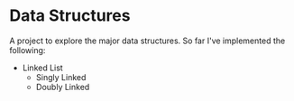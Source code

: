 # Data Structures

A project to explore the major data structures. So far I've implemented the following:
- Linked List
  - Singly Linked
  - Doubly Linked
